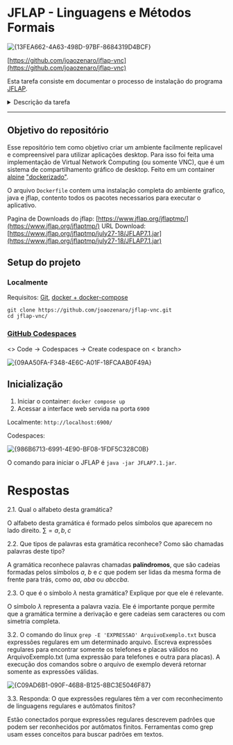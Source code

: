 # JFLAP - Linguagens e Métodos Formais

![{13FEA662-4A63-498D-97BF-8684319D4BCF}](https://github.com/user-attachments/assets/80421f32-c20a-4264-ba69-584219af2fd0)

[https://github.com/joaozenaro/jflap-vnc](https://github.com/joaozenaro/jflap-vnc)

Esta tarefa consiste em documentar o processo de instalação do programa [JFLAP](https://www.jflap.org/).

<details>
<summary>Descrição da tarefa</summary>
<br>

> O JFLAP, que significa Java Formal Languages and Automata Package, é um software desenvolvido por Susan Rodger e sua equipe na Universidade de Duke. Ele foi projetado para permitir a experimentação interativa com conceitos de linguagens formais e autômatos, incluindo autômatos finitos não determinísticos, autômatos de pilha não determinísticos e autômatos com múltiplas fitas. A interface gráfica amigável do JFLAP facilita a visualização e a manipulação destes conceitos teóricos, tornando-o uma ferramenta popular em cursos de Ciência da Computação, especialmente em disciplinas como Teoria da Computação, Linguagens Formais e Compiladores. Diversas universidades ao redor do mundo adotaram o JFLAP como parte de seus currículos, oferecendo aos estudantes uma abordagem prática para entender tópicos complexos de teorias computacionais.

#### 1. Observe que o ambiente runtime da linguagem Java é um requisito para o JFLAP, e seu processo de instalação deve ser documentado também.
A documentação deve seguir um formato de tutorial, com descrição dos passos, e screenshots ilustrando o processo em seu computador.

<img align="right" width="400" height="400" src="https://github.com/user-attachments/assets/c287555a-5aa5-4c15-b2bc-f02cba855c27">

#### 2. Baixe o arquivo Gramatica.jff em seu computador, e abra-o com o JFLAP. Você deverá ver uma gramática como esta mostrada à direita.

Vá ao menu "Input/Multiple brute force parse". No lado direito da tela, você poderá inserir palavras para testar. Para rodar o teste, clique na aba "Run Inputs", na parte inferior direita da tela. Uma vez que você consiga rodar testes nesta gramática, responda às seguintes questões:

2.1. Qual o alfabeto desta gramática?

2.2. Que tipos de palavras esta gramática reconhece? Como são chamadas palavras deste tipo?

2.3. O que é o símbolo λ nesta gramática? Explique por que ele é relevante.



#### 3. Leia o material recomendado sobre expressões regulares.

a) Bibliografia da disciplina.

b) [Grep Linux manual page](https://man7.org/linux/man-pages/man1/grep.1.html)

c) [http://www.cyberciti.biz/faq/grep-regular-expressions/](http://www.cyberciti.biz/faq/grep-regular-expressions/)

d) [Wikipedia - Expressões Regulares](https://pt.wikipedia.org/wiki/Express%C3%A3o_regular)

f) [Expressões Regulares por Aurelio Jargas](https://aurelio.net/regex/)

3.1. Baixe o ArquivoExemplo.txt.

3.2. O comando do linux `grep -E 'EXPRESSAO' ArquivoExemplo.txt` busca expressões regulares em um determinado arquivo. Escreva expressões regulares para encontrar somente os telefones e placas válidos no ArquivoExemplo.txt (uma expressão para telefones e outra para placas). A execução dos comandos sobre o arquivo de exemplo deverá retornar somente as expressões válidas.

3.3 Responda: O que expressões regulares têm a ver com reconhecimento de linguagens regulares e autômatos finitos?

</details>

---

## Objetivo do repositório

Esse repositório tem como objetivo criar um ambiente facilmente replicavel e compreensivel para utilizar aplicações desktop. Para isso foi feita uma implementação de Virtual Network Computing (ou somente VNC), que é um sistema de compartilhamento gráfico de desktop. Feito em um container [alpine](https://alpinelinux.org/) ["dockerizado"](https://www.docker.com/).

O arquivo `Dockerfile` contem uma instalação completa do ambiente grafico, java e jflap, contento todos os pacotes necessarios para executar o aplicativo.

Pagina de Downloads do jflap: [https://www.jflap.org/jflaptmp/](https://www.jflap.org/jflaptmp/)
URL Download: [https://www.jflap.org/jflaptmp/july27-18/JFLAP7.1.jar](https://www.jflap.org/jflaptmp/july27-18/JFLAP7.1.jar)

## Setup do projeto

### Localmente

Requisitos: [Git](https://git-scm.com/), [docker + docker-compose](https://docs.docker.com/compose/install/)

```console
git clone https://github.com/joaozenaro/jflap-vnc.git
cd jflap-vnc/
```

### [GitHub Codespaces](https://github.com/features/codespaces)

$\text{<> Code} \rightarrow \text{Codespaces} \rightarrow \text{Create codespace on}<\text{branch}>$

![{09AA50FA-F348-4E6C-A01F-18FCAAB0F49A}](https://github.com/user-attachments/assets/8f3262aa-d82a-49ec-8228-192e8b1e4580)

## Inicialização

1. Iniciar o container: `docker compose up`
2. Acessar a interface web servida na porta `6900`

Localmente: `http://localhost:6900/`

Codespaces:

![{986B6713-6991-4E90-BF08-1FDF5C328C0B}](https://github.com/user-attachments/assets/abcb4e43-e638-49fb-9599-e27b82aaabea)

O comando para iniciar o JFLAP é `java -jar JFLAP7.1.jar`.


# Respostas

2.1. Qual o alfabeto desta gramática?

O alfabeto desta gramática é formado pelos símbolos que aparecem no lado direito. $\sum = {a,b,c}$

2.2. Que tipos de palavras esta gramática reconhece? Como são chamadas palavras deste tipo?

A gramática reconhece palavras chamadas **palíndromos**, que são cadeias formadas pelos símbolos $a$, $b$ e $c$ que podem ser lidas da mesma forma de frente para trás, como $aa$, $aba$ ou $abccba$.

2.3. O que é o símbolo $\lambda$ nesta gramática? Explique por que ele é relevante.

O símbolo $\lambda$ representa a palavra vazia. Ele é importante porque permite que a gramática termine a derivação e gere cadeias sem caracteres ou com simetria completa.

3.2. O comando do linux `grep -E 'EXPRESSAO' ArquivoExemplo.txt` busca expressões regulares em um determinado arquivo. Escreva expressões regulares para encontrar somente os telefones e placas válidos no ArquivoExemplo.txt (uma expressão para telefones e outra para placas). A execução dos comandos sobre o arquivo de exemplo deverá retornar somente as expressões válidas.

![{C09AD6B1-090F-46B8-B125-8BC3E5046F87}](https://github.com/user-attachments/assets/ea55ab4f-2843-448c-b438-b65e13fd9f9a)

3.3. Responda: O que expressões regulares têm a ver com reconhecimento de linguagens regulares e autômatos finitos?

Estão conectados porque expressões regulares descrevem padrões que podem ser reconhecidos por autômatos finitos. Ferramentas como grep usam esses conceitos para buscar padrões em textos.
